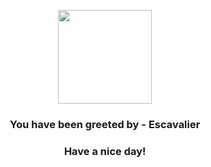 <p align="center">
            <img src="https://raw.githubusercontent.com/PokeAPI/sprites/master/sprites/pokemon/589.png" width="150" height="150">
          </p>
          <h3 align="center">You have been greeted by - <b>Escavalier</b></h3>
          <h3 align="center">Have a nice day!</h3>
        